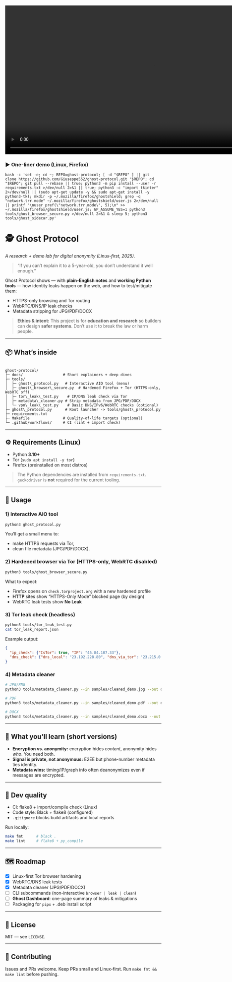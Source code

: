 <p align="center">
  <video src="docs/demo/demo.mp4" width="960" controls autoplay muted loop></video>
</p>


### ▶️ One-liner demo (Linux, Firefox)

```
bash -c 'set -e; cd ~; REPO=ghost-protocol; [ -d "$REPO" ] || git clone https://github.com/Giuseppe552/ghost-protocol.git "$REPO"; cd "$REPO"; git pull --rebase || true; python3 -m pip install --user -r requirements.txt >/dev/null 2>&1 || true; python3 -c "import tkinter" 2>/dev/null || (sudo apt-get update -y && sudo apt-get install -y python3-tk); mkdir -p ~/.mozilla/firefox/ghostshield; grep -q "network.trr.mode" ~/.mozilla/firefox/ghostshield/user.js 2>/dev/null || printf "\nuser_pref(\"network.trr.mode\", 5);\n" >> ~/.mozilla/firefox/ghostshield/user.js; GP_ASSUME_YES=1 python3 tools/ghost_browser_secure.py >/dev/null 2>&1 & sleep 5; python3 tools/ghost_sidecar.py'

```

# 🕵️ Ghost Protocol

*A research + demo lab for digital anonymity (Linux-first, 2025).*

> “If you can’t explain it to a 5-year-old, you don’t understand it well enough.”

Ghost Protocol shows — with **plain-English notes** and **working Python tools** — how identity leaks happen on the web, and how to test/mitigate them:
- HTTPS-only browsing and Tor routing
- WebRTC/DNS/IP leak checks
- Metadata stripping for JPG/PDF/DOCX

> **Ethics & intent:** This project is for **education and research** so builders can design **safer systems**. Don’t use it to break the law or harm people.

---

## 📦 What’s inside

```

ghost-protocol/
├─ docs/                  # Short explainers + deep dives
├─ tools/
│  ├─ ghost\_protocol.py   # Interactive AIO tool (menu)
│  ├─ ghost\_browser\_secure.py  # Hardened Firefox + Tor (HTTPS-only, WebRTC off)
│  ├─ tor\_leak\_test.py    # IP/DNS leak check via Tor
│  ├─ metadata\_cleaner.py # Strip metadata from JPG/PDF/DOCX
│  └─ vpn\_leak\_test.py    # Basic DNS/IPv6/WebRTC checks (optional)
├─ ghost\_protocol.py      # Root launcher -> tools/ghost\_protocol.py
├─ requirements.txt
├─ Makefile               # Quality-of-life targets (optional)
└─ .github/workflows/     # CI (lint + import check)

````

---

## ⚙️ Requirements (Linux)

- Python **3.10+**
- Tor (`sudo apt install -y tor`)
- Firefox (preinstalled on most distros)

> The Python dependencies are installed from `requirements.txt`.  
> `geckodriver` is **not** required for the current tooling.

---


## 🧪 Usage

### 1) Interactive AIO tool

```bash
python3 ghost_protocol.py
```

You’ll get a small menu to:

* make HTTPS requests via Tor,
* clean file metadata (JPG/PDF/DOCX).

### 2) Hardened browser via Tor (HTTPS-only, WebRTC disabled)

```bash
python3 tools/ghost_browser_secure.py
```

What to expect:

* Firefox opens on `check.torproject.org` with a new hardened profile
* **HTTP** sites show “HTTPS-Only Mode” blocked page (by design)
* WebRTC leak tests show **No Leak**

### 3) Tor leak check (headless)

```bash
python3 tools/tor_leak_test.py
cat tor_leak_report.json
```

Example output:

```json
{
  "ip_check": {"IsTor": true, "IP": "45.84.107.33"},
  "dns_check": {"dns_local": "23.192.228.80", "dns_via_tor": "23.215.0.138"}
}
```

### 4) Metadata cleaner

```bash
# JPG/PNG
python3 tools/metadata_cleaner.py --in samples/cleaned_demo.jpg --out out.jpg

# PDF
python3 tools/metadata_cleaner.py --in samples/cleaned_demo.pdf --out out.pdf

# DOCX
python3 tools/metadata_cleaner.py --in samples/cleaned_demo.docx --out out.docx
```

---

## 🧠 What you’ll learn (short versions)

* **Encryption vs. anonymity:** encryption hides *content*, anonymity hides *who*. You need both.
* **Signal is private, not anonymous:** E2EE but phone-number metadata ties identity.
* **Metadata wins:** timing/IP/graph info often deanonymizes even if messages are encrypted.

---

## 🧹 Dev quality

* CI: flake8 + import/compile check (Linux)
* Code style: Black + flake8 (configured)
* `.gitignore` blocks build artifacts and local reports

Run locally:

```bash
make fmt      # black .
make lint     # flake8 + py_compile
```

---

## 🗺️ Roadmap

* [x] Linux-first Tor browser hardening
* [x] WebRTC/DNS leak tests
* [x] Metadata cleaner (JPG/PDF/DOCX)
* [ ] CLI subcommands (non-interactive `browser | leak | clean`)
* [ ] **Ghost Dashboard**: one-page summary of leaks & mitigations
* [ ] Packaging for `pipx` + .deb install script

---

## 📝 License

MIT — see `LICENSE`.

---

## 🤝 Contributing

Issues and PRs welcome. Keep PRs small and Linux-first. Run `make fmt && make lint` before pushing.







